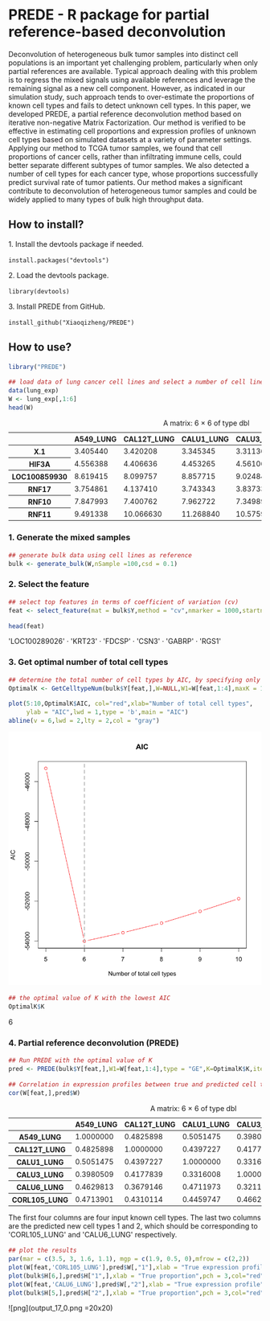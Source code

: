 
# PREDE - R package for partial reference-based deconvolution

Deconvolution of heterogeneous bulk tumor samples into distinct cell populations is an important yet challenging problem, particularly when only partial references are available. Typical approach dealing with this problem is to regress the mixed signals using available references and leverage the remaining signal as a new cell component. However, as indicated in our simulation study, such approach tends to over-estimate the proportions of known cell types and fails to detect unknown cell types. In this paper, we developed PREDE, a partial reference deconvolution method based on iterative non-negative Matrix Factorization. Our method is verified to be effective in estimating cell proportions and expression profiles of unknown cell types based on simulated datasets at a variety of parameter settings. Applying our method to TCGA tumor samples, we found that cell proportions of cancer cells, rather than infiltrating immune cells, could better separate different subtypes of tumor samples. We also detected a number of cell types for each cancer type, whose proportions successfully predict survival rate of tumor patients. Our method makes a significant contribute to deconvolution of heterogeneous tumor samples and could be widely applied to many types of bulk high throughput data.

<h2>How to install?</h2>
1. Install the devtools package if needed.
<p><code>install.packages("devtools")</code> </p>
2. Load the devtools package.
<p><code>library(devtools)</code> </p>
3. Install PREDE from GitHub. 
<p><code>install_github("Xiaoqizheng/PREDE")</code> 

<h2>How to use?</h2>

```R
library("PREDE")
```


```R
## load data of lung cancer cell lines and select a number of cell lines as references
data(lung_exp)
W <- lung_exp[,1:6]
head(W)
```


<table>
<caption>A matrix: 6 × 6 of type dbl</caption>
<thead>
	<tr><th></th><th scope=col>A549_LUNG</th><th scope=col>CAL12T_LUNG</th><th scope=col>CALU1_LUNG</th><th scope=col>CALU3_LUNG</th><th scope=col>CALU6_LUNG</th><th scope=col>CORL105_LUNG</th></tr>
</thead>
<tbody>
	<tr><th scope=row>X.1</th><td>3.405440</td><td> 3.420208</td><td> 3.345345</td><td> 3.311364</td><td>3.536505</td><td>3.390355</td></tr>
	<tr><th scope=row>HIF3A</th><td>4.556388</td><td> 4.406636</td><td> 4.453265</td><td> 4.561066</td><td>4.607109</td><td>4.140054</td></tr>
	<tr><th scope=row>LOC100859930</th><td>8.619415</td><td> 8.099757</td><td> 8.857715</td><td> 9.024848</td><td>7.891162</td><td>8.416764</td></tr>
	<tr><th scope=row>RNF17</th><td>3.754861</td><td> 4.137410</td><td> 3.743343</td><td> 3.837331</td><td>3.903201</td><td>3.732548</td></tr>
	<tr><th scope=row>RNF10</th><td>7.847993</td><td> 7.400762</td><td> 7.962722</td><td> 7.349897</td><td>7.082205</td><td>8.037870</td></tr>
	<tr><th scope=row>RNF11</th><td>9.491338</td><td>10.066630</td><td>11.268840</td><td>10.575960</td><td>9.322282</td><td>9.839499</td></tr>
</tbody>
</table>



### 1. Generate the mixed samples


```R
## generate bulk data using cell lines as reference
bulk <- generate_bulk(W,nSample =100,csd = 0.1)
```

### 2. Select the feature


```R
## select top features in terms of coefficient of variation (cv) 
feat <- select_feature(mat = bulk$Y,method = "cv",nmarker = 1000,startn = 0)
```


```R
head(feat)
```


<style>
.list-inline {list-style: none; margin:0; padding: 0}
.list-inline>li {display: inline-block}
.list-inline>li:not(:last-child)::after {content: "\00b7"; padding: 0 .5ex}
</style>
<ol class=list-inline><li>'LOC100289026'</li><li>'KRT23'</li><li>'FDCSP'</li><li>'CSN3'</li><li>'GABRP'</li><li>'RGS1'</li></ol>



### 3. Get optimal number of total cell types


```R
## determine the total number of cell types by AIC, by specifying only partial reference W1
OptimalK <- GetCelltypeNum(bulk$Y[feat,],W=NULL,W1=W[feat,1:4],maxK = 10)
```


```R
plot(5:10,OptimalK$AIC, col="red",xlab="Number of total cell types",
     ylab = "AIC",lwd = 1,type = 'b',main = "AIC")
abline(v = 6,lwd = 2,lty = 2,col = "gray")
```


![png](output_11_0.png)



```R
## the optimal value of K with the lowest AIC 
OptimalK$K
```


6


### 4. Partial reference deconvolution (PREDE)


```R
## Run PREDE with the optimal value of K
pred <- PREDE(bulk$Y[feat,],W1=W[feat,1:4],type = "GE",K=OptimalK$K,iters = 100,rssDiffStop=1e-5)
```


```R
## Correlation in expression profiles between true and predicted cell types 
cor(W[feat,],pred$W)
```


<table>
<caption>A matrix: 6 × 6 of type dbl</caption>
<thead>
	<tr><th></th><th scope=col>A549_LUNG</th><th scope=col>CAL12T_LUNG</th><th scope=col>CALU1_LUNG</th><th scope=col>CALU3_LUNG</th><th scope=col>1</th><th scope=col>2</th></tr>
</thead>
<tbody>
	<tr><th scope=row>A549_LUNG</th><td>1.0000000</td><td>0.4825898</td><td>0.5051475</td><td>0.3980509</td><td>0.5051503</td><td>0.4728361</td></tr>
	<tr><th scope=row>CAL12T_LUNG</th><td>0.4825898</td><td>1.0000000</td><td>0.4397227</td><td>0.4177839</td><td>0.4113773</td><td>0.4300118</td></tr>
	<tr><th scope=row>CALU1_LUNG</th><td>0.5051475</td><td>0.4397227</td><td>1.0000000</td><td>0.3316008</td><td>0.4598158</td><td>0.4616742</td></tr>
	<tr><th scope=row>CALU3_LUNG</th><td>0.3980509</td><td>0.4177839</td><td>0.3316008</td><td>1.0000000</td><td>0.4546228</td><td>0.3661860</td></tr>
	<tr><th scope=row>CALU6_LUNG</th><td>0.4629813</td><td>0.3679146</td><td>0.4711973</td><td>0.3211006</td><td>0.3435376</td><td>0.9795787</td></tr>
	<tr><th scope=row>CORL105_LUNG</th><td>0.4713901</td><td>0.4310114</td><td>0.4459747</td><td>0.4662530</td><td>0.9827597</td><td>0.3207378</td></tr>
</tbody>
</table>



 The first four columns are four input known cell types. The last two columns are the predicted new cell types 1 and 2, which should be corresponding to 'CORL105_LUNG' and 'CALU6_LUNG' respectively. 


```R
## plot the results
par(mar = c(3.5, 3, 1.6, 1.1), mgp = c(1.9, 0.5, 0),mfrow = c(2,2))
plot(W[feat,'CORL105_LUNG'],pred$W[,"1"],xlab = "True expression profile",pch = 19,col="#00000050",ylab = "Predicted expression profile",main = "CORL105")
plot(bulk$H[6,],pred$H["1",],xlab = "True proportion",pch = 3,col="red",ylab = "Predicted proportion",main = "CORL105")
plot(W[feat,'CALU6_LUNG'],pred$W[,"2"],xlab = "True expression profile",pch = 19,col="#00000050",ylab = "Predicted expression profile",main = "CALU6")
plot(bulk$H[5,],pred$H["2",],xlab = "True proportion",pch = 3,col="red",ylab = "Predicted proportion",main = "CALU6")
```


![png](output_17_0.png =20x20)

